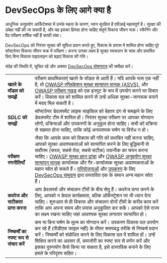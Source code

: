 DevSecOps के लिए आगे क्या है
=========================

आधुनिक अनुप्रयोग आर्किटेक्चर में उनके महत्व के कारण, भवन सुरक्षित है
एपीआई महत्वपूर्ण है। सुरक्षा की उपेक्षा नहीं की जा सकती है, और यह इसका हिस्सा होना चाहिए
संपूर्ण विकास जीवन चक्र। स्कैनिंग और पैठ परीक्षण वार्षिक नहीं हैं
काफी लंबा।

DevSecOps को निरंतर सुरक्षा की सुविधा प्रदान करते हुए, विकास के प्रयास में शामिल होना चाहिए
पूरे सॉफ्टवेयर विकास जीवन चक्र में परीक्षण। करना उनका लक्ष्य है
सुरक्षा स्वचालन के साथ और प्रभावित किए बिना विकास पाइपलाइन को बढ़ाएं
विकास की गति।

संदेह की स्थिति में, सूचित रहें और अक्सर [DevSecOps घोषणापत्र][1] की समीक्षा करें।

| | |
|-|-|
| **खतरे के मॉडल को समझें** | परीक्षण प्राथमिकताएं खतरे के मॉडल से आती हैं। यदि आपके पास एक नहीं है, तो [OWASP एप्लिकेशन सुरक्षा सत्यापन मानक (ASVS)][2], और [OWASP परीक्षण गाइड][3] को एक इनपुट के रूप में उपयोग करने पर विचार करें। विकास दल को शामिल करने से उन्हें अधिक सुरक्षा-जागरूक बनाने में मदद मिल सकती है। |
| **SDLC को समझें** | सॉफ्टवेयर डेवलपमेंट लाइफ साइकिल को बेहतर ढंग से समझने के लिए डेवलपमेंट टीम में शामिल हों। निरंतर सुरक्षा परीक्षण पर आपका योगदान लोगों, प्रक्रियाओं और उपकरणों के अनुकूल होना चाहिए। सभी को प्रक्रिया से सहमत होना चाहिए, ताकि कोई अनावश्यक घर्षण या विरोध न हो। |
| **परीक्षण रणनीतियाँ** | जैसा कि आपके काम को विकास की गति को प्रभावित नहीं करना चाहिए, आपको सुरक्षा आवश्यकताओं को सत्यापित करने के लिए बुद्धिमानी से सर्वोत्तम (सरल, सबसे तेज़, सबसे सटीक) तकनीक का चयन करना चाहिए। [OWASP सुरक्षा ज्ञान ढांचा][4] और [OWASP अनुप्रयोग सुरक्षा सत्यापन मानक][5] कार्यात्मक और गैर-कार्यात्मक सुरक्षा आवश्यकताओं के महान स्रोत हो सकते हैं। [परियोजनाओं][6] और [उपकरण][7] के लिए [DevSecOps समुदाय][8] द्वारा प्रस्तावित एक के समान अन्य महान स्रोत हैं। |
| **कवरेज और सटीकता प्राप्त करना** | आप डेवलपर्स और संचालन टीमों के बीच सेतु हैं। कवरेज प्राप्त करने के लिए, आपको न केवल कार्यक्षमता, बल्कि ऑर्केस्ट्रेशन पर भी ध्यान देना चाहिए। शुरुआत से ही विकास और संचालन दोनों टीमों के करीब काम करें ताकि आप अपना समय और प्रयास अनुकूलित कर सकें। आपको ऐसे राज्य का लक्ष्य रखना चाहिए जहां आवश्यक सुरक्षा लगातार सत्यापित हो। |
| **निष्कर्षों का स्पष्ट रूप से संचार करें** | कम या बिना घर्षण के मूल्य का योगदान करें। उपकरण विकास दल उपयोग कर रहे हैं (पीडीएफ फाइल नहीं) के भीतर समयबद्ध तरीके से निष्कर्ष प्रदान करें। निष्कर्षों को संबोधित करने के लिए विकास दल में शामिल हों। उन्हें शिक्षित करने का अवसर लें, कमजोरी का स्पष्ट रूप से वर्णन करें और इसका दुरुपयोग कैसे किया जा सकता है, इसे वास्तविक बनाने के लिए हमले के परिदृश्य सहित। |



[1]: https://www.devsecops.org/
[2]: https://www.owasp.org/index.php/Category:OWASP_Application_Security_Verification_Standard_Project
[3]: https://www.owasp.org/index.php/OWASP_Testing_Project
[4]: https://www.owasp.org/index.php/OWASP_Security_Knowledge_Framework
[5]: https://www.owasp.org/index.php/Category:OWASP_Application_Security_Verification_Standard_Project
[6]: http://devsecops.github.io/
[7]: https://github.com/devsecops/awesome-devsecops
[8]: http://devsecops.org
